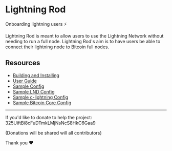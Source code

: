 # Lightning Rod

Onboarding lightning users :zap:

Lightning Rod is meant to allow users to use the Lightning Network without needing to run a full node. Lightning Rod's aim is to have users be able to connect their lightning node to Bitcoin full nodes.

## Resources

- [Building and Installing](docs/INSTALL.md)
- [User Guide](docs/user_guide.md)
- [Sample Config](docs/sample.conf)
- [Sample LND Config](docs/sample_lnd.conf)
- [Sample c-lightning Config](docs/sample_c-lightning_config)
- [Sample Bitcoin Core Config](docs/sample_bitcoin.conf)

---

If you'd like to donate to help the project: 325UiftBi8cFuDTmkLMjNsNcS8HkC6Gaa9

(Donations will be shared will all contributors)

Thank you :heart:
